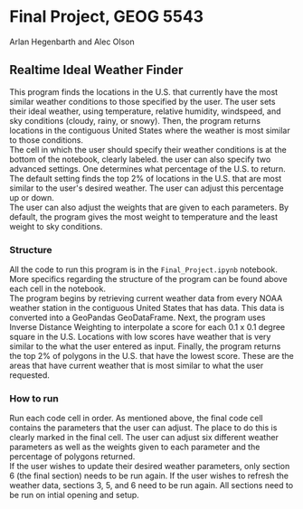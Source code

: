 # Final Project, GEOG 5543
Arlan Hegenbarth and Alec Olson

## Realtime Ideal Weather Finder
This program finds the locations in the U.S. that currently have the most similar weather conditions to those specified by the user. The user sets their ideal weather, using temperature, relative humidity, windspeed, and sky conditions (cloudy, rainy, or snowy). Then, the program returns locations in the contiguous United States where the weather is most similar to those conditions.\
The cell in which the user should specify their weather conditions is at the bottom of the notebook, clearly labeled. the user can also specify two advanced settings. One determines what percentage of the U.S. to return. The default setting finds the top 2% of locations in the U.S. that are most similar to the user's desired weather. The user can adjust this percentage up or down.\
The user can also adjust the weights that are given to each parameters. By default, the program gives the most weight to temperature and the least weight to sky conditions.

### Structure
All the code to run this program is in the `Final_Project.ipynb` notebook. More specifics regarding the structure of the program can be found above each cell in the notebook.\
The program begins by retrieving current weather data from every NOAA weather station in the contiguous United States that has data. This data is converted into a GeoPandas GeoDataFrame. Next, the program uses Inverse Distance Weighting to interpolate a score for each 0.1 x 0.1 degree square in the U.S. Locations with low scores have weather that is very similar to the what the user entered as input. Finally, the program returns the top 2% of polygons in the U.S. that have the lowest score. These are the areas that have current weather that is most similar to what the user requested.

### How to run
Run each code cell in order. As mentioned above, the final code cell contains the parameters that the user can adjust. The place to do this is clearly marked in the final cell. The user can adjust six different weather parameters as well as the weights given to each parameter and the percentage of polygons returned.\
If the user wishes to update their desired weather parameters, only section 6 (the final section) needs to be run again. If the user wishes to refresh the weather data, sections 3, 5, and 6 need to be run again. All sections need to be run on intial opening and setup.